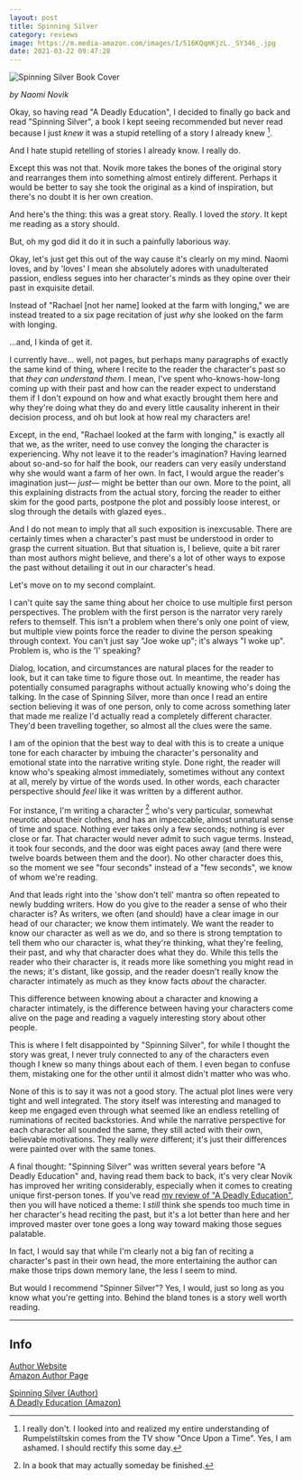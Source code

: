 ```yaml
---
layout: post
title: Spinning Silver
category: reviews
image: https://m.media-amazon.com/images/I/516KQqmKjzL._SY346_.jpg
date: 2021-03-22 09:47:28
---
```


![Spinning Silver Book Cover](https://m.media-amazon.com/images/I/516KQqmKjzL._SY346_.jpg)

_by Naomi Novik_

<!--start-->

Okay, so having read "A Deadly Education", I decided to finally go back and read "Spinning Silver", a book I kept seeing recommended but never read because I just _knew_ it was a stupid retelling of a story I already knew [^1].

And I hate stupid retelling of stories I already know. I really do.

Except this was not that. Novik more takes the bones of the original story and rearranges them into something almost entirely different. Perhaps it would be better to say she took the original as a kind of inspiration, but there's no doubt it is her own creation.

And here's the thing: this was a great story. Really. I loved the _story_. It kept me reading as a story should.

But, oh my god did it do it in such a painfully laborious way.

<!--more-->

Okay, let's just get this out of the way cause it's clearly on my mind. Naomi loves, and by 'loves' I mean she absolutely adores with unadulterated passion, endless segues into her character's minds as they opine over their past in exquisite detail.

Instead of "Rachael [not her name] looked at the farm with longing," we are instead treated to a six page recitation of just _why_ she looked on the farm with longing.

...and, I kinda of get it. 

I currently have... well, not pages, but perhaps many paragraphs of exactly the same kind of thing, where I recite to the reader the character's past so that _they can understand them_. I mean, I've spent who-knows-how-long coming up with their past and how can the reader expect to understand them if I don't expound on how and what exactly brought them here and why they're doing what they do and every little causality inherent in their decision process, and oh but look at how real my characters are!

Except, in the end, "Rachael looked at the farm with longing," is exactly all that we, as the writer, need to use convey the longing the character is experiencing. Why not leave it to the reader's imagination? Having learned about so-and-so for half the book, our readers can very easily understand why she would want a farm of her own. In fact, I would argue the reader's imagination just— _just_— might be better than our own. More to the point, all this explaining distracts from the actual story, forcing the reader to either skim for the good parts, postpone the plot and possibly loose interest, or slog through the details with glazed eyes..

And I do not mean to imply that all such exposition is inexcusable. There are certainly times when a character's past must be understood in order to grasp the current situation. But that situation is, I believe, quite a bit rarer than most authors might believe, and there's a lot of other ways to expose the past without detailing it out in our character's head. 

Let's move on to my second complaint.

I can't quite say the same thing about her choice to use multiple first person perspectives. The problem with the first person is the narrator very rarely refers to themself. This isn't a problem when there's only one point of view, but multiple view points force the reader to divine the person speaking through context. You can't just say "Joe woke up"; it's always "I woke up". Problem is, who is the 'I' speaking? 

Dialog, location, and circumstances are natural places for the reader to look, but it can take time to figure those out. In meantime, the reader has potentially consumed paragraphs without actually knowing who's doing the talking. In the case of Spinning Silver, more than once I read an entire section believing it was of one person, only to come across something later that made me realize I'd actually read a completely different character. They'd been travelling together, so almost all the clues were the same.

I am of the opinion that the best way to deal with this is to create a unique tone for each character by imbuing the character's personality and emotional state into the narrative writing style. Done right, the reader will know who's speaking almost immediately, sometimes without any context at all, merely by virtue of the words used. In other words, each character perspective should _feel_ like it was written by a different author.

For instance, I'm writing a character [^2] who's very particular, somewhat neurotic about their clothes, and has an impeccable, almost unnatural sense of time and space. Nothing ever takes only a few seconds; nothing is ever close or far. That character would never admit to such vague terms. Instead, it took four seconds, and the door was eight paces away (and there were twelve boards between them and the door). No other character does this, so the moment we see "four seconds" instead of a "few seconds", we know of whom we're reading.

And that leads right into the 'show don't tell' mantra so often repeated to newly budding writers. How do you give to the reader a sense of who their character is? As writers, we often (and should) have a clear image in our head of our character; we know them intimately. We want the reader to know our character as well as we do, and so there is strong temptation to tell them who our character is, what they're thinking, what they're feeling, their past, and why that character does what they do. While this tells the reader who their character is, it reads more like something you might read in the news; it's distant, like gossip, and the reader doesn't really know the character intimately as much as they know facts _about_ the character.

This difference between knowing about a character and knowing a character intimately, is the difference between having your characters come alive on the page and reading a vaguely interesting story about other people.

This is where I felt disappointed by "Spinning Silver", for while I thought the story was great, I never truly connected to any of the characters even though I knew so many things about each of them. I even began to confuse them, mistaking one for the other until it almost didn't matter who was who.

None of this is to say it was not a good story. The actual plot lines were very tight and well integrated. The story itself was interesting and managed to keep me engaged even through what seemed like an endless retelling of ruminations of recited backstories. And while the narrative perspective for each character all sounded the same, they still acted with their own, believable motivations. They really _were_ different; it's just their differences were painted over with the same tones.

A final thought: "Spinning Silver" was written several years before "A Deadly Education" and, having read them back to back, it's very clear Novik has improved her writing considerably, especially when it comes to creating unique first-person tones. If you've read [my review of "A Deadly Education"](https://aaronhayman.com/2021-03-15-a-deadly-education/), then you will have noticed a theme: I _still_ think she spends too much time in her character's head reciting the past, but it's a lot better than here and her improved master over tone goes a long way toward making those segues palatable.

In fact, I would say that while I'm clearly not a big fan of reciting a character's past in their own head, the more entertaining the author can make those trips down memory lane, the less I seem to mind.

But would I recommend "Spinner Silver"? Yes, I would, just so long as you know what you're getting into. Behind the bland tones is a story well worth reading.

---

## Info  

[Author Website](https://www.naominovik.com)  
[Amazon Author Page](https://www.amazon.com/Naomi-Novik/e/B001IGNGVK)  

[Spinning Silver (Author)](https://www.naominovik.com/spinning-silver/)  
[A Deadly Education (Amazon)](https://www.amazon.com/Spinning-Silver-Novel-Naomi-Novik-ebook/dp/B077WXP3KG)


[^1]: I really don't. I looked into and realized my entire understanding of Rumpelstiltskin comes from the TV show "Once Upon a Time". Yes, I am ashamed. I should rectify this some day.
[^2]: In a book that may actually someday be finished.
